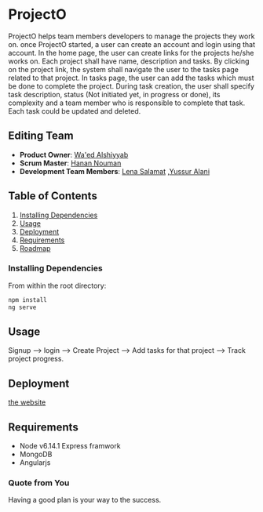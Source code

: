 # ProjectO
ProjectO helps team members developers to manage the projects they work on. once ProjectO started, a user can create an account and login using that account. In the home page, the user can create links for the projects he/she works on. Each project shall have name, description and tasks. By clicking on the project link, the system shall navigate the user to the tasks page related to that project. In tasks page, the user can add the tasks which must be done to complete the project. During task creation, the user shall specify task description, status (Not initiated yet, in progress or done), its complexity and a team member who is responsible to complete that task. Each task could be updated and deleted.

## Editing Team

  - __Product Owner__: [Wa'ed Alshiyyab](https://github.com/Waed93)
  - __Scrum Master__: [Hanan Nouman](https://github.com/HananNouman)  
  - __Development Team Members__: [Lena Salamat](https://github.com/lenaSalamat) ,[Yussur Alani](https://github.com/Yussur90) 

## Table of Contents

1. [Installing Dependencies](#InstallingDependencies)
1. [Usage](#Usage)
1. [Deployment](#Deployment)
1. [Requirements](#Requirements)
1. [Roadmap](#Roadmap)


### Installing Dependencies

From within the root directory:

```sh
npm install
ng serve
```


## Usage

Signup --> login --> Create Project --> Add tasks for that project --> Track project progress.

## Deployment
[the website](https://manageprojects.herokuapp.com/)

## Requirements

- Node v6.14.1
  Express framwork
- MongoDB 
- Angularjs 



### Quote from You

Having a good plan is your way to the success.


